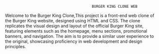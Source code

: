                                             BURGER KING CLONE WEB

Welcome to the Burger King Clone,This project is a front-end web clone of the Burger King website, designed using HTML and CSS. The clone replicates the visual design and layout of the official Burger King site, featuring elements such as the homepage, menu sections, promotional banners, and navigation. The aim is to provide a similar user experience to the original, showcasing proficiency in web development and design principles.
